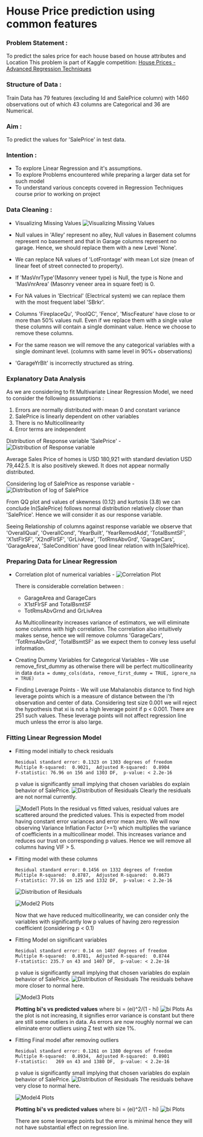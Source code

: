# House Price prediction using common features

### Problem Statement :
To predict the sales price for each house based on house attributes and Location
This problem is part of Kaggle competition: [House Prices - Advanced Regression Techniques](https://www.kaggle.com/c/house-prices-advanced-regression-techniques)

### Structure of Data :
Train Data has 79 features (excluding Id and SalePrice column) with 1460 observations out of which 43 columns are Categorical and 36 are Numerical.

### Aim :
To predict the values for 'SalePrice' in test data. 

### Intention :
- To explore Linear Regression and it's assumptions. 
- To explore Problems encountered while preparing a larger data set for such model
- To understand various concepts covered in Regression Techniques course prior to working on project

### Data Cleaning :
- Visualizing Missing Values
![Visualizing Missing Values](https://github.com/Hemant-Banke/House-Prices/blob/main/img/plot_missing_values?raw=true)

- Null values in 'Alley' represent no alley, Null values in Basement columns represent no basement and that in Garage columns represent no garage. Hence, we should replace them with a new Level 'None'. 
- We can replace NA values of 'LotFrontage' with mean Lot size (mean of linear feet of street connected to property).
- If 'MasVnrType'(Masonry veneer type) is Null, the type is None and 'MasVnrArea' (Masonry veneer area in square feet) is 0.
- For NA values in 'Electrical' (Electrical system) we can replace them with the most frequent label 'SBrkr'.
- Columns 'FireplaceQu', 'PoolQC', 'Fence', 'MiscFeature' have close to or more than 50% values null. Even if we replace them with a single value these columns will contain a single dominant value. Hence we choose to remove these columns.
- For the same reason we will remove the any categorical variables with a single dominant level. (columns with same level in 90%+ observations)
- 'GarageYrBlt' is incorrectly structured as string.

### Explanatory Data Analysis
As we are considering to fit Multivariate Linear Regression Model, we need to consider the following assumptions : 
1. Errors are normally distributed with mean 0 and constant variance
2. SalePrice is linearly dependent on other variables
3. There is no Multicollinearity
4. Error terms are independent

Distribution of Response variable 'SalePrice' -
![Distribution of Response variable](https://github.com/Hemant-Banke/House-Prices/blob/main/img/plot_saleprice?raw=true)

Average Sales Price of homes is USD 180,921 with standard deviation USD 79,442.5. It is also positively skewed. It does not appear normally distributed.

Considering log of SalePrice as response variable - 
![Distribution of log of SalePrice](https://github.com/Hemant-Banke/House-Prices/blob/main/img/plot_lnsaleprice?raw=true)

From QQ plot and values of skewness (0.12) and kurtosis (3.8) we can conclude ln(SalePrice) follows normal distribution relatively closer than 'SalePrice'. Hence we will consider it as our response variable.

Seeing Relationship of columns against response variable we observe that 'OverallQual', 'OverallCond', 'YearBuilt', 'YearRemodAdd', 'TotalBsmtSF', 'X1stFlrSF', 'X2ndFlrSF', 'GrLivArea', 'TotRmsAbvGrd', 'GarageCars', 'GarageArea', 'SaleCondition' have good linear relation with ln(SalePrice).


### Preparing Data for Linear Regression
- Correlation plot of numerical variables - 
  ![Correlation Plot](https://github.com/Hemant-Banke/House-Prices/blob/main/img/plot_corrplot?raw=true)
  
  There is considerable correlation between :
  - GarageArea and GarageCars
  - X1stFlrSF and TotalBsmtSF
  - TotRmsAbvGrnd and GrLivArea
  
  As Multicollinearity increases variance of estimators, we will eliminate some columns with high correlation. The correlation also intuitively makes sense, hence we will remove columns 'GarageCars', 'TotRmsAbvGrd', 'TotalBsmtSF' as we expect them to convey less useful information.

- Creating Dummy Variables for Categorical Variables - 
  We use remove_first_dummy as otherwise there will be perfect multicollinearity in data
  `data = dummy_cols(data, remove_first_dummy = TRUE, ignore_na = TRUE)`
  
- Finding Leverage Points -
  We will use Mahalanobis distance to find high leverage points which is a measure of distance between the i'th observation and center of data. Considering test size 0.001 we will reject the hypothesis that xi is not a high leverage point if p < 0.001. There are 251 such values. These leverage points will not affect regression line much unless the error is also large.

### Fitting Linear Regression Model
- Fitting model initially to check residuals
  ```
  Residual standard error: 0.1323 on 1303 degrees of freedom
  Multiple R-squared:  0.9021,	Adjusted R-squared:  0.8904 
  F-statistic: 76.96 on 156 and 1303 DF,  p-value: < 2.2e-16
  ```
  p value is significantly small implying that chosen variables do explain behavior of SalePrice.
  ![Distribution of Residuals](https://github.com/Hemant-Banke/House-Prices/blob/main/img/plot_model1_res?raw=true)
  Clearly the residuals are not normal currently.
  
  ![Model1 Plots](https://github.com/Hemant-Banke/House-Prices/blob/main/img/plot_model1?raw=true)
  In the residual vs fitted values, residual values are scattered around the predicted values. This is expected from model having constant error variances and error mean zero. 
  We will now observing Variance Inflation Factor (>=1) which multiplies the variance of coefficients in a multicollinear model. This increases variance and reduces our trust on corresponding p values. Hence we will remove all columns having VIF > 5.
  
- Fitting model with these columns
  ```
  Residual standard error: 0.1456 on 1332 degrees of freedom
  Multiple R-squared:  0.8787,	Adjusted R-squared:  0.8673 
  F-statistic: 77.16 on 125 and 1332 DF,  p-value: < 2.2e-16
  ```
  ![Distribution of Residuals](https://github.com/Hemant-Banke/House-Prices/blob/main/img/plot_model2_res?raw=true)
  
  ![Model2 Plots](https://github.com/Hemant-Banke/House-Prices/blob/main/img/plot_model2?raw=true)
  
  Now that we have reduced multicollinearity, we can consider only the variables with significantly low p values of having zero regression coefficient (considering p < 0.1)

- Fitting Model on significant variables
  ```
  Residual standard error: 0.14 on 1407 degrees of freedom
  Multiple R-squared:  0.8781,	Adjusted R-squared:  0.8744 
  F-statistic: 235.7 on 43 and 1407 DF,  p-value: < 2.2e-16
  ```
  p value is significantly small implying that chosen variables do explain behavior of SalePrice.
  ![Distribution of Residuals](https://github.com/Hemant-Banke/House-Prices/blob/main/img/plot_model3_res?raw=true)
  The residuals behave more closer to normal here.
  
  ![Model3 Plots](https://github.com/Hemant-Banke/House-Prices/blob/main/img/plot_model3?raw=true)
  
  **Plotting bi's vs predicted values**
  where bi = (ei)^2/(1 - hi)
  ![bi Plots](https://github.com/Hemant-Banke/House-Prices/blob/main/img/plot_model3_bi?raw=true)
  As the plot is not increasing, it signifies error variance is constant but there are still some outliers in data. 
  As errors are now roughly normal we can eliminate error outliers using Z test with size 1%. 
  
- Fitting Final model after removing outliers
  ```
  Residual standard error: 0.1261 on 1380 degrees of freedom
  Multiple R-squared:  0.8934,	Adjusted R-squared:  0.8901 
  F-statistic:   269 on 43 and 1380 DF,  p-value: < 2.2e-16
  ```
  p value is significantly small implying that chosen variables do explain behavior of SalePrice.
  ![Distribution of Residuals](https://github.com/Hemant-Banke/House-Prices/blob/main/img/plot_model4_res?raw=true)
  The residuals behave very close to normal here.
  
  ![Model4 Plots](https://github.com/Hemant-Banke/House-Prices/blob/main/img/plot_model4?raw=true)
  
  **Plotting bi's vs predicted values**
  where bi = (ei)^2/(1 - hi)
  ![bi Plots](https://github.com/Hemant-Banke/House-Prices/blob/main/img/plot_model4_bi?raw=true)
  
  There are some leverage points but the error is minimal hence they will not have substantial effect on regression line.





